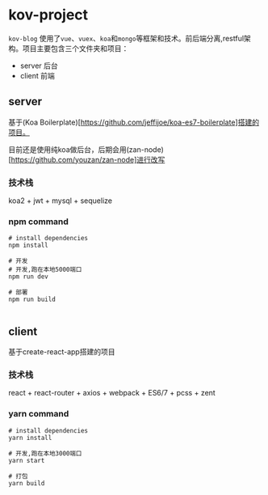 # kov-project

`kov-blog` 使用了`vue`、`vuex`、`koa`和`mongo`等框架和技术。前后端分离,restful架构。项目主要包含三个文件夹和项目：

- server 后台
- client 前端





## server

基于(Koa Boilerplate)[https://github.com/jeffijoe/koa-es7-boilerplate]搭建的项目。

目前还是使用纯koa做后台，后期会用(zan-node)[https://github.com/youzan/zan-node]进行改写

### 技术栈
koa2 + jwt + mysql + sequelize

<!--
基于restful，nodejs的话采用koa框架(koa 1)，数据库用了mongo。登录这块的话用了[jwt](https://jwt.io/introduction/).

生产环境下可在可在server/configs目录下增加private.js文件,增加私有配置.

**因为使用了许多es6/7 新语法,所以请使用6.x版本node**
-->

### npm command

```
# install dependencies
npm install

# 开发
# 开发,跑在本地5000端口
npm run dev

# 部署
npm run build


```

## client

基于create-react-app搭建的项目


### 技术栈
react + react-router + axios + webpack + ES6/7 + pcss + zent

### yarn command

```
# install dependencies
yarn install

# 开发,跑在本地3000端口
yarn start

# 打包
yarn build

```

